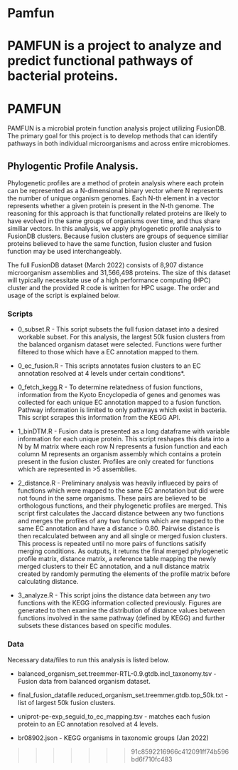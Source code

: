 
# Pamfun

PAMFUN is a project to analyze and predict functional pathways of bacterial proteins. 
=======
# PAMFUN

PAMFUN is a microbial protein function analysis project utilizing FusionDB. The primary goal for this project is to develop methods that can identify pathways in both individual microorganisms and across entire microbiomes. 

## Phylogentic Profile Analysis.

Phylogenetic profiles are a method of protein analysis where each protein can be represented as a N-dimensional binary vector where N represents the number of unique organism genomes. Each N-th element in a vector represents whether a given protein is present in the N-th genome. The reasoning for this approach is that functionally related proteins are likely to have evolved in the same groups of organisms over time, and thus share similiar vectors. In this analysis, we apply phylogenetic profile analysis to FusionDB clusters. Because fusion clusters are groups of sequence similiar proteins believed to have the same function, fusion cluster and fusion function may be used interchangeably.

The full FusionDB dataset (March 2022) consists of 8,907 distance microorganism assemblies and 31,566,498 proteins. The size of this dataset will typically necessitate use of a high performance computing (HPC) cluster and the provided R code is written for HPC usage. The order and usage of the script is explained below.

### Scripts

 - 0_subset.R - This script subsets the full fusion dataset into a desired workable subset. For this analysis, the largest 50k fusion clusters from the balanced organism dataset were selected. Functions were further filtered to those which have a EC annotation mapped to them.

 - 0_ec_fusion.R - This scripts annotates fusion clusters to an EC annotation resolved at 4 levels under certain conditions*.

 - 0_fetch_kegg.R - To determine relatedness of fusion functions, information from the Kyoto Encyclopedia of genes and genomes was collected for each unique EC annotation mapped to a fusion function. Pathway information is limited to only pathways which exist in bacteria. This script scrapes this information from the KEGG API. 

 - 1_binDTM.R - Fusion data is presented as a long dataframe with variable information for each unique protein. This script reshapes this data into a N by M matrix where each row N represents a fusion function and each column M represents an organism assembly which contains a protein present in the fusion cluster. Profiles are only created for functions which are represented in >5 assemblies.

 - 2_distance.R - Preliminary analysis was heavily influeced by pairs of functions which were mapped to the same EC annotation but did were not found in the same organisms. These pairs are believed to be orthologous functions, and their phylogenetic profiles are merged. This script first calculates the Jaccard distance between any two functions and merges the profiles of any two functions which are mapped to the same EC annotation and have a distance > 0.80. Pairwise distance is then recalculated between any and all single or merged fusion clusters. This process is repeated until no more pairs of functions satisify merging conditions. As outputs, it returns the final merged phylogenetic profile matrix, distance matrix, a reference table mapping the newly merged clusters to their EC annotation, and a null distance matrix created by randomly permuting the elements of the profile matrix before calculating distance.

 - 3_analyze.R - This script joins the distance data between any two functions with the KEGG information collected previously. Figures are generated to then examine the distribution of distance values between functions involved in the same pathway (defined by KEGG) and further subsets these distances based on specific modules.

### Data

Necessary data/files to run this analysis is listed below.

- balanced_organism_set.treemmer-RTL-0.9.gtdb.incl_taxonomy.tsv - Fusion data from balanced organism dataset.

- final_fusion_datafile.reduced_organism_set.treemmer.gtdb.top_50k.txt - list of largest 50k fusion clusters.

- uniprot-pe-exp_seguid_to_ec_mapping.tsv - matches each fusion protein to an EC annotation resolved at 4 levels.

- br08902.json - KEGG organisms in taxonomic groups (Jan 2022)

>>>>>>> 91c8592216966c412091ff74b596bd6f710fc483

